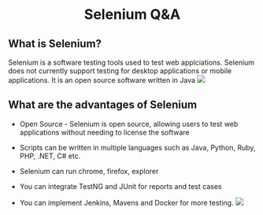 <center> <h1>Selenium Q&A</h1> </center>

## What is Selenium?
Selenium is a software testing tools used to test web applciations. Selenium does not currently support testing for desktop applications or mobile applications. It is an open source software written in Java
![](https://udemy-images.udemy.com/course/750x422/776634_c709_2.jpg)
## What are the advantages of Selenium
* Open Source - Selenium is open source, allowing users to test web applications without needing to license the software
* Scripts can be written in multiple languages such as Java, Python, Ruby, PHP, .NET, C# etc.
* Selenium can run chrome, firefox, explorer

* You can integrate TestNG and JUnit for reports and test cases
* You can implement Jenkins, Mavens and Docker for more testing.
![](https://www.altexsoft.com/media/2018/09/selenium.png)